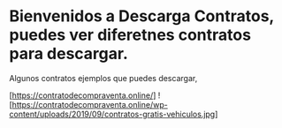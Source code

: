 # Bienvenidos a Descarga Contratos, puedes ver diferetnes contratos para descargar.


Algunos contratos ejemplos que puedes descargar,


[https://contratodecompraventa.online/]
![https://contratodecompraventa.online/wp-content/uploads/2019/09/contratos-gratis-vehiculos.jpg]


